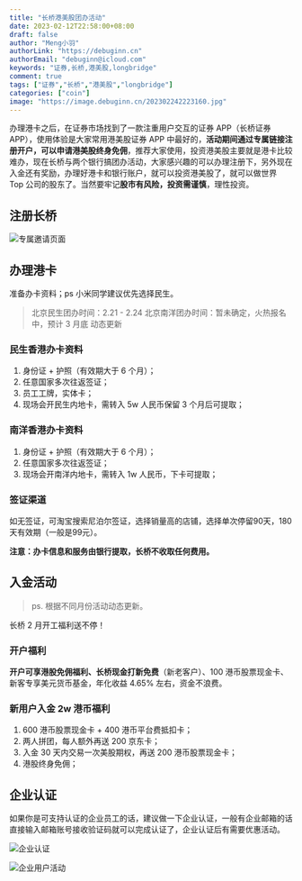 ```yaml
---
title: "长桥港美股团办活动"
date: 2023-02-12T22:58:00+08:00
draft: false
author: "Meng小羽"
authorLink: "https://debuginn.cn"
authorEmail: "debuginn@icloud.com"
keywords: "证券,长桥,港美股,longbridge"
comment: true
tags: ["证券","长桥","港美股","longbridge"]
categories: ["coin"]
image: "https://image.debuginn.cn/202302242223160.jpg"
---
```


办理港卡之后，在证券市场找到了一款注重用户交互的证券 APP（长桥证券 APP），使用体验是大家常用港美股证券 APP 中最好的，**活动期间通过专属链接注册开户，可以申请港美股终身免佣**，推荐大家使用，投资港美股主要就是港卡比较难办，现在长桥与两个银行搞团办活动，大家感兴趣的可以办理注册下，另外现在入金还有奖励，办理好港卡和银行账户，就可以投资港美股了，就可以做世界 Top 公司的股东了。当然要牢记**股市有风险，投资需谨慎**，理性投资。

## 注册长桥

![专属邀请页面](https://image.debuginn.cn/202302242233592.jpeg)

## 办理港卡

准备办卡资料；ps 小米同学建议优先选择民生。

> 北京民生团办时间：2.21 - 2.24 
> 北京南洋团办时间：暂未确定，火热报名中，预计 3 月底 
> 动态更新

### 民生香港办卡资料

1. 身份证 + 护照（有效期大于 6 个月）；
2. 任意国家多次往返签证；
3. 员工工牌，实体卡； 
4. 现场会开民生内地卡，需转入 5w 人民币保留 3 个月后可提取；

### 南洋香港办卡资料

1. 身份证 + 护照（有效期大于 6 个月）； 
2. 任意国家多次往返签证； 
3. 现场会开南洋内地卡，需转入 1w 人民币，下卡可提取；

### 签证渠道

如无签证，可淘宝搜索尼泊尔签证，选择销量高的店铺，选择单次停留90天，180天有效期（一般是99元）。

**注意：办卡信息和服务由银行提取，长桥不收取任何费用。**

## 入金活动

> ps. 根据不同月份活动动态更新。

长桥 2 月开工福利送不停！

### 开户福利

**开户可享港股免佣福利、长桥现金打新免费**（新老客户）、100 港币股票现金卡、新客专享美元货币基金，年化收益 4.65% 左右，资金不浪费。

### 新用户入金 2w 港币福利

1. 600 港币股票现金卡 + 400 港币平台费抵扣卡；
2. 两人拼团，每人额外再送 200 京东卡； 
3. 入金 30 天内交易一次美股期权，再送 200 港币股票现金卡； 
4. 港股终身免佣；

## 企业认证

如果你是可支持认证的企业员工的话，建议做一下企业认证，一般有企业邮箱的话直接输入邮箱账号接收验证码就可以完成认证了，企业认证后有需要优惠活动。

![企业认证](https://image.debuginn.cn/202302242229071.jpeg)

![企业用户活动](https://image.debuginn.cn/202302242230664.png)